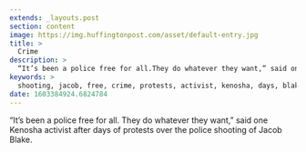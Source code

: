 ```yaml
--- 
extends: _layouts.post 
section: content 
image: https://img.huffingtonpost.com/asset/default-entry.jpg 
title: > 
  Crime 
description: > 
  “It’s been a police free for all.They do whatever they want,” said one Kenosha activist after days of protests over the police shooting of Jacob Blake. 
keywords: > 
  shooting, jacob, free, crime, protests, activist, kenosha, days, blake 
date: 1603384924.6824784 
--- 
```

<div><p class="card__description">&#8220;It&#8217;s been a police free for all. They do whatever they want,&#8221; said one Kenosha activist after days of protests over the police shooting of Jacob Blake.</p></div>